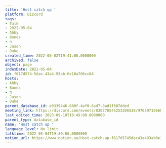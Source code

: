 ```yaml
---
title: 'Host catch up '
platform: Discord
tags:
- Talk
- 2022-05-04
- Abby
- Bones
- π
- Jason
- Duke
created_time: 2022-05-02T19:41:00.0000000
archived: false
object: page
indexDate: 2022-05-04
id: f617d574-5dac-43a4-93ab-0e18a766cc64
hosts:
- Abby
- Bones
- π
- Jason
- Duke
parent_database_id: e9339446-880f-4ef0-8ad7-8ad1f507dded
meeting_link: https://discord.com/events/830770544253206538/970597156681568276
last_edited_time: 2023-09-18T10:49:00.0000000
parent_type: database_id
name: 'Host catch up '
language_level: No limit
talktime: 2022-05-04T19:30:00.0000000
notion_url: https://www.notion.so/Host-catch-up-f617d5745dac43a493ab0e18a766cc64
---
```





